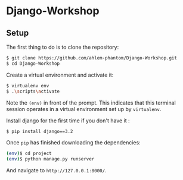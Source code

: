 # Django-Workshop

## Setup

The first thing to do is to clone the repository:

```sh
$ git clone https://github.com/ahlem-phantom/Django-Workshop.git
$ cd Django-Workshop
```

Create a virtual environment and activate it:

```sh
$ virtualenv env 
$ .\scripts\activate
```


Note the `(env)` in front of the prompt. This indicates that this terminal
session operates in a virtual environment set up by `virtualenv`.

Install django for the first time if you don't have it :
```sh
$ pip install django==3.2
```

Once `pip` has finished downloading the dependencies:
```sh
(env)$ cd project
(env)$ python manage.py runserver
```
And navigate to `http://127.0.0.1:8000/`.
